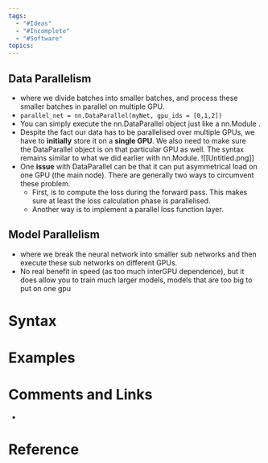 ```yaml
---
tags:
  - "#Ideas"
  - "#Incomplete"
  - "#Software"
topics:
---
```

## Data Parallelism
- where we divide batches into smaller batches, and process these smaller batches in parallel on multiple GPU.
- `parallel_net = nn.DataParallel(myNet, gpu_ids = [0,1,2])`
- You can simply execute the nn.DataParallel object just like a nn.Module .
- Despite the fact our data has to be parallelised over multiple GPUs, we have to **initially** store it on a **single GPU**. We also need to make sure the DataParallel object is on that particular GPU as well. The syntax remains similar to what we did earlier with nn.Module.
![[Untitled.png]]
- One **issue** with DataParallel can be that it can put asymmetrical load on one GPU (the main node). There are generally two ways to circumvent these problem.
	- First, is to compute the loss during the forward pass. This makes sure at least the loss calculation phase is parallelised.
	- Another way is to implement a parallel loss function layer.

## Model Parallelism
- where we break the neural network into smaller sub networks and then execute these sub networks on different GPUs.
- No real benefit in speed (as too much interGPU dependence), but it does allow you to train much larger models, models that are too big to put on one gpu

# Syntax

# Examples

# Comments and Links
- 
# Reference